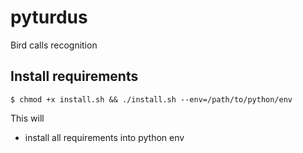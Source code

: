 # pyturdus

Bird calls recognition


## Install requirements

```
$ chmod +x install.sh && ./install.sh --env=/path/to/python/env
```

This will

- install all requirements into python env
